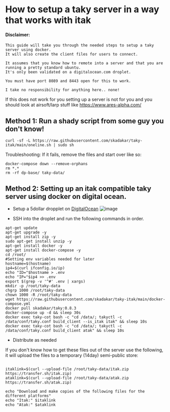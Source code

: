 # How to setup a taky server in a way that works with itak

#### Disclaimer: 
```
This guide will take you through the needed steps to setup a taky server using docker.
It will also create the client files for users to connect.

It assumes that you know how to remote into a server and that you are running a pretty standard ubuntu. 
It's only been validated on a digitalocean.com droplet. 

You must have port 8089 and 8443 open for this to work.

I take no responsibility for anything here.. none!
```
If this does not work for you setting up a server is not for you and you should look at airsoft/larp stuff like https://www.ares-alpha.com/

## Method 1: Run a shady script from some guy you don't know!
```
curl -sf -L https://raw.githubusercontent.com/skadakar/taky-itak/main/oneline.sh | sudo sh
```

Troubleshooting:
If it fails, remove the files and start over like so:
```
docker-compose down --remove-orphans
rm *.*
rm -rf dp-base/ taky-data/
```

## Method 2: Setting up an itak compatible taky server using docker on digital ocean.

* Setup a 5dollar dropplet on [DigitalOcean](https://digitalocean.com)
![image](https://user-images.githubusercontent.com/25975089/162523986-470dbc4b-65dc-44db-a32f-a07b39c645f8.png)

* SSH into the droplet and run the following commands in order.
```
apt-get update
apt-get upgrade -y
apt-get install zip -y
sudo apt-get install unzip -y
apt-get install docker -y
apt-get install docker-compose -y
cd /root/ 
#Setting env variables needed for later
hostname=$(hostname)
ip4=$(curl ifconfig.io/ip)
echo "ID="$hostname > .env
echo "IP="$ip4 >> .env
export $(grep -v '^#' .env | xargs)
mkdir -p /root/taky-data
chgrp 1000 /root/taky-data
chown 1000 -R /root/taky-data
wget https://raw.githubusercontent.com/skadakar/taky-itak/main/docker-compose.yml
docker pull skadakar/taky:0.8.3
docker-compose up -d && sleep 30s
docker exec taky-cot bash -c "cd /data/; takyctl -c /data/conf/taky.conf build_client --is_itak itak" && sleep 10s
docker exec taky-cot bash -c "cd /data/; takyctl -c /data/conf/taky.conf build_client atak" && sleep 10s
```
* Distribute as needed

If you don't know how to get these files out of the server use the following, it will upload the files to a temporary (14day) semi-public store:
```

itaklink=$(curl --upload-file /root/taky-data/itak.zip https://transfer.sh/itak.zip)
ataklink=$(curl --upload-file /root/taky-data/atak.zip https://transfer.sh/atak.zip)

echo "Download and make copies of the following files for the different platforms"
echo "Itak:" $itaklink
echo "Atak:" $ataklink
```
